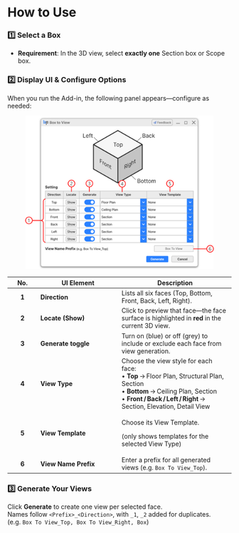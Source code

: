 # How to Use

### 1️⃣ Select a Box

* **Requirement**: In the 3D view, select **exactly one** Section box or Scope box.

### 2️⃣ Display UI & Configure Options

When you run the Add-in, the following panel appears—configure as needed:

<figure><img src="../../.gitbook/assets/Box To View UI (1).png" alt="" width="563"><figcaption></figcaption></figure>

<table><thead><tr><th width="53.33331298828125" align="center">No.</th><th width="168.48486328125">UI Element</th><th>Description</th></tr></thead><tbody><tr><td align="center"><strong>1</strong></td><td><strong>Direction</strong></td><td>Lists all six faces (Top, Bottom, Front, Back, Left, Right).</td></tr><tr><td align="center"><strong>2</strong></td><td><strong>Locate (Show)</strong></td><td>Click to preview that face—the face surface is highlighted in <strong>red</strong> in the current 3D view.</td></tr><tr><td align="center"><strong>3</strong></td><td><strong>Generate toggle</strong></td><td>Turn on (blue) or off (grey) to include or exclude each face from view generation.</td></tr><tr><td align="center"><strong>4</strong></td><td><strong>View Type</strong></td><td>Choose the view style for each face: <br>• <strong>Top</strong> → Floor Plan, Structural Plan, Section<br>• <strong>Bottom</strong> → Ceiling Plan, Section<br>• <strong>Front / Back / Left / Right</strong> → Section, Elevation, Detail View</td></tr><tr><td align="center"><strong>5</strong></td><td><strong>View Template</strong></td><td><p>Choose its View Template.</p><p>(only shows templates for the selected View Type)</p></td></tr><tr><td align="center"><strong>6</strong></td><td><strong>View Name Prefix</strong></td><td>Enter a prefix for all generated views (e.g. <code>Box To View_Top</code>).</td></tr></tbody></table>

### 3️⃣ Generate Your Views

Click **Generate** to create one view per selected face. \
Names follow `<Prefix>_<Direction>`, with `_1`, `_2` added for duplicates.\
(e.g. `Box To View_Top, Box To View_Right, Box`)&#x20;
